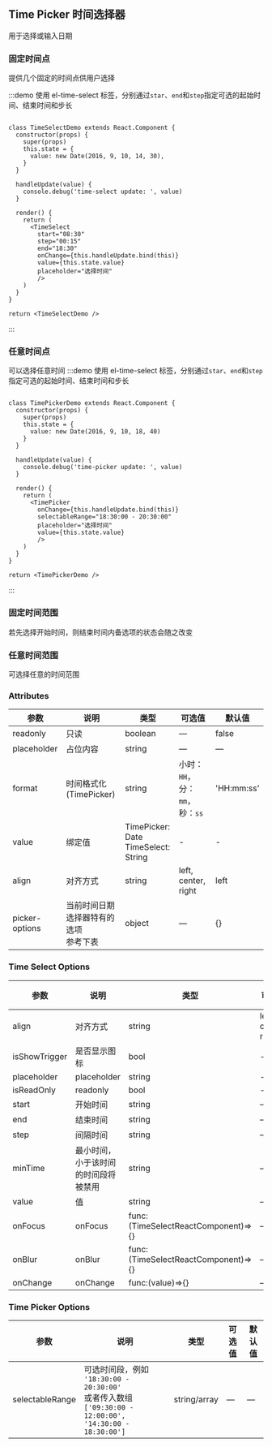 ## Time Picker 时间选择器

 用于选择或输入日期

### 固定时间点

提供几个固定的时间点供用户选择

:::demo 使用 el-time-select 标签，分别通过`star`、`end`和`step`指定可选的起始时间、结束时间和步长
```jsfunc

class TimeSelectDemo extends React.Component {
  constructor(props) {
    super(props)
    this.state = {
      value: new Date(2016, 9, 10, 14, 30),
    }
  }

  handleUpdate(value) {
    console.debug('time-select update: ', value)
  }

  render() {
    return (
      <TimeSelect
        start="08:30"
        step="00:15"
        end="18:30"
        onChange={this.handleUpdate.bind(this)}
        value={this.state.value}
        placeholder="选择时间"
        />
    )
  }
}

return <TimeSelectDemo />

```
:::

### 任意时间点

可以选择任意时间
:::demo 使用 el-time-select 标签，分别通过`star`、`end`和`step`指定可选的起始时间、结束时间和步长
```jsfunc

class TimePickerDemo extends React.Component {
  constructor(props) {
    super(props)
    this.state = {
      value: new Date(2016, 9, 10, 18, 40)
    }
  }

  handleUpdate(value) {
    console.debug('time-picker update: ', value)
  }

  render() {
    return (
      <TimePicker
        onChange={this.handleUpdate.bind(this)}
        selectableRange="18:30:00 - 20:30:00"
        placeholder="选择时间"
        value={this.state.value}
        />
    )
  }
}

return <TimePickerDemo />

```
:::



### 固定时间范围

若先选择开始时间，则结束时间内备选项的状态会随之改变



### 任意时间范围

可选择任意的时间范围


### Attributes
| 参数      | 说明          | 类型      | 可选值                           | 默认值  |
|---------- |-------------- |---------- |--------------------------------  |-------- |
| readonly | 只读 | boolean | — | false |
| placeholder | 占位内容 | string | — | — |
| format | 时间格式化(TimePicker) | string | 小时：`HH`，分：`mm`，秒：`ss` | 'HH:mm:ss' |
| value | 绑定值 | TimePicker: Date<br>TimeSelect: String | - | - |
| align | 对齐方式 | string | left, center, right | left |
| picker-options | 当前时间日期选择器特有的选项<br>参考下表 | object | — | {} |

### Time Select Options
| 参数      | 说明          | 类型      | 可选值                           | 默认值  |
|---------- |-------------- |---------- |--------------------------------  |-------- |
| align | 对齐方式 | string | left, center, right | left |
| isShowTrigger | 是否显示图标 | bool | - | - |
| placeholder | placeholder | string | - | - |
| isReadOnly | readonly | bool | - | - |
| start | 开始时间 | string | — | 09:00 |
| end | 结束时间 | string | — | 18:00 |
| step | 间隔时间 | string | — | 00:30 |
| minTime | 最小时间，小于该时间的时间段将被禁用 | string | — | 00:00 |
| value | 值 | string | — | - |
| onFocus | onFocus | func:(TimeSelectReactComponent)=>{} | — | - |
| onBlur | onBlur | func:(TimeSelectReactComponent)=>{} | — | - |
| onChange | onChange | func:(value)=>{} | — | - |


### Time Picker Options
| 参数      | 说明          | 类型      | 可选值                           | 默认值  |
|---------- |-------------- |---------- |--------------------------------  |-------- |
| selectableRange | 可选时间段，例如<br>`'18:30:00 - 20:30:00'`<br>或者传入数组<br>`['09:30:00 - 12:00:00', '14:30:00 - 18:30:00']` | string/array | — | — |

